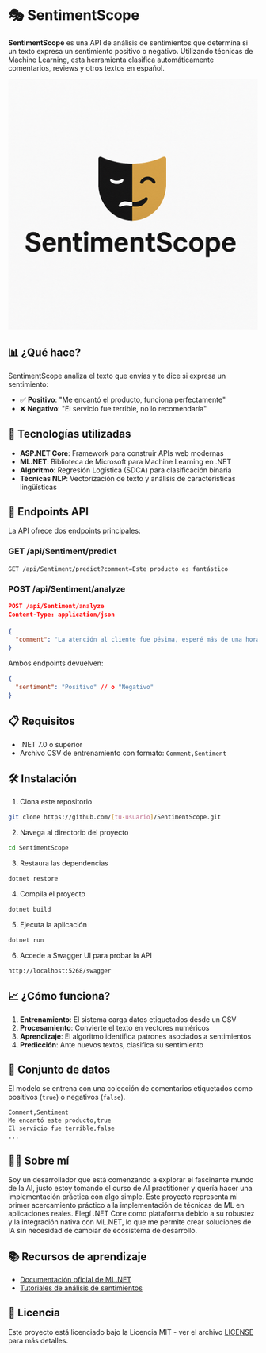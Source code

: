 # 🎭 SentimentScope

**SentimentScope** es una API de análisis de sentimientos que determina si un texto expresa un sentimiento positivo o negativo. Utilizando técnicas de Machine Learning, esta herramienta clasifica automáticamente comentarios, reviews y otros textos en español.

<p align="center">
  <img src="/img/sentiment_scope_logo.png" alt="SentimentScope Banner" width="600"/>
</p>


## 📊 ¿Qué hace?

SentimentScope analiza el texto que envías y te dice si expresa un sentimiento:
- ✅ **Positivo**: "Me encantó el producto, funciona perfectamente"
- ❌ **Negativo**: "El servicio fue terrible, no lo recomendaría"

## 🧠 Tecnologías utilizadas

- **ASP.NET Core**: Framework para construir APIs web modernas
- **ML.NET**: Biblioteca de Microsoft para Machine Learning en .NET
- **Algoritmo**: Regresión Logística (SDCA) para clasificación binaria
- **Técnicas NLP**: Vectorización de texto y análisis de características lingüísticas

## 🚀 Endpoints API

La API ofrece dos endpoints principales:

### GET /api/Sentiment/predict

```
GET /api/Sentiment/predict?comment=Este producto es fantástico
```

### POST /api/Sentiment/analyze

```json
POST /api/Sentiment/analyze
Content-Type: application/json

{
  "comment": "La atención al cliente fue pésima, esperé más de una hora"
}
```

Ambos endpoints devuelven:

```json
{
  "sentiment": "Positivo" // o "Negativo"
}
```

## 📋 Requisitos

- .NET 7.0 o superior
- Archivo CSV de entrenamiento con formato: `Comment,Sentiment`

## 🛠️ Instalación

1. Clona este repositorio
```bash
git clone https://github.com/[tu-usuario]/SentimentScope.git
```

2. Navega al directorio del proyecto
```bash
cd SentimentScope
```

3. Restaura las dependencias
```bash
dotnet restore
```

4. Compila el proyecto
```bash
dotnet build
```

5. Ejecuta la aplicación
```bash
dotnet run
```

6. Accede a Swagger UI para probar la API
```
http://localhost:5268/swagger
```

## 📈 ¿Cómo funciona?

1. **Entrenamiento**: El sistema carga datos etiquetados desde un CSV
2. **Procesamiento**: Convierte el texto en vectores numéricos
3. **Aprendizaje**: El algoritmo identifica patrones asociados a sentimientos
4. **Predicción**: Ante nuevos textos, clasifica su sentimiento

## 🧪 Conjunto de datos

El modelo se entrena con una colección de comentarios etiquetados como positivos (`true`) o negativos (`false`).

```csv
Comment,Sentiment
Me encantó este producto,true
El servicio fue terrible,false
...
```

## 👨‍💻 Sobre mí

Soy un desarrollador que está comenzando a explorar el fascinante mundo de la AI, justo estoy tomando el curso de AI practitioner y quería hacer una implementación práctica con algo simple. Este proyecto representa mi primer acercamiento práctico a la implementación de técnicas de ML en aplicaciones reales. Elegí .NET Core como plataforma debido a su robustez y la integración nativa con ML.NET, lo que me permite crear soluciones de IA sin necesidad de cambiar de ecosistema de desarrollo.

## 📚 Recursos de aprendizaje

- [Documentación oficial de ML.NET](https://learn.microsoft.com/en-us/dotnet/machine-learning/)
- [Tutoriales de análisis de sentimientos](https://learn.microsoft.com/en-us/dotnet/machine-learning/tutorials/sentiment-analysis)

## 📄 Licencia

Este proyecto está licenciado bajo la Licencia MIT - ver el archivo [LICENSE](LICENSE) para más detalles.
